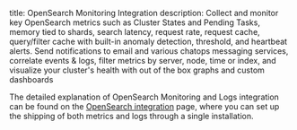 title: OpenSearch Monitoring Integration
description: Collect and monitor key OpenSearch metrics such as Cluster States and Pending Tasks, memory tied to shards, search latency, request rate, request cache, query/filter cache with built-in anomaly detection, threshold, and heartbeat alerts. Send notifications to email and various chatops messaging services, correlate events & logs, filter metrics by server, node, time or index, and visualize your cluster's health with out of the box graphs and custom dashboards

The detailed explanation of OpenSearch Monitoring and Logs integration can be found on the [OpenSearch integration](https://sematext.com/docs/integration/opensearch-integration/) page, where you can set up the shipping of both metrics and logs through a single installation.
